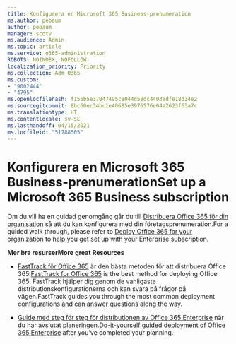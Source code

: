```yaml
---
title: Konfigurera en Microsoft 365 Business-prenumeration
ms.author: pebaum
author: pebaum
manager: scotv
ms.audience: Admin
ms.topic: article
ms.service: o365-administration
ROBOTS: NOINDEX, NOFOLLOW
localization_priority: Priority
ms.collection: Adm_O365
ms.custom:
- "9002444"
- "4795"
ms.openlocfilehash: f155b5e37047495c8044d58dc4403adfe18d34e2
ms.sourcegitcommit: 8bc60ec34bc1e40685e3976576e04a2623f63a7c
ms.translationtype: HT
ms.contentlocale: sv-SE
ms.lasthandoff: 04/15/2021
ms.locfileid: "51788505"
---
```

# <a name="set-up-a-microsoft-365-business-subscription"></a><span data-ttu-id="0b3c5-102">Konfigurera en Microsoft 365 Business-prenumeration</span><span class="sxs-lookup"><span data-stu-id="0b3c5-102">Set up a Microsoft 365 Business subscription</span></span>

<span data-ttu-id="0b3c5-103">Om du vill ha en guidad genomgång går du till [Distribuera Office 365 för din organisation](https://docs.microsoft.com/office365/enterprise/setup-overview-for-enterprises) så att du kan konfigurera med din företagsprenumeration.</span><span class="sxs-lookup"><span data-stu-id="0b3c5-103">For a guided walk through, please refer to [Deploy Office 365 for your organization](https://docs.microsoft.com/office365/enterprise/setup-overview-for-enterprises) to help you get set up with your Enterprise subscription.</span></span>

<span data-ttu-id="0b3c5-104">**Mer bra resurser**</span><span class="sxs-lookup"><span data-stu-id="0b3c5-104">**More great Resources**</span></span>

- <span data-ttu-id="0b3c5-105">[FastTrack för Office 365](https://docs.microsoft.com/fasttrack/O365-fasttrack-benefit-for-office-365) är den bästa metoden för att distribuera Office 365.</span><span class="sxs-lookup"><span data-stu-id="0b3c5-105">[FastTrack for Office 365](https://docs.microsoft.com/fasttrack/O365-fasttrack-benefit-for-office-365) is the best method for deploying Office 365.</span></span> <span data-ttu-id="0b3c5-106">FastTrack hjälper dig genom de vanligaste distributionskonfigurationerna och kan svara på frågor på vägen.</span><span class="sxs-lookup"><span data-stu-id="0b3c5-106">FastTrack guides you through the most common deployment configurations and can answer questions along the way.</span></span> 

- <span data-ttu-id="0b3c5-107">[Guide med steg för steg för distributionen av Office 365 Enterprise](https://docs.microsoft.com/office365/enterprise/setup-overview-for-enterprises#do-it-yourself-guided-deployment-of-office-365-enterprise) när du har avslutat planeringen.</span><span class="sxs-lookup"><span data-stu-id="0b3c5-107">[Do-it-yourself guided deployment of Office 365 Enterprise](https://docs.microsoft.com/office365/enterprise/setup-overview-for-enterprises#do-it-yourself-guided-deployment-of-office-365-enterprise) after you've completed your planning.</span></span> 
